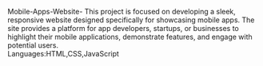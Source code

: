 Mobile-Apps-Website-
This project is focused on developing a sleek, responsive website designed specifically for showcasing mobile apps. The site provides a platform for app developers, startups, or businesses to highlight their mobile applications, demonstrate features, and engage with potential users. </br> Languages:HTML,CSS,JavaScript
